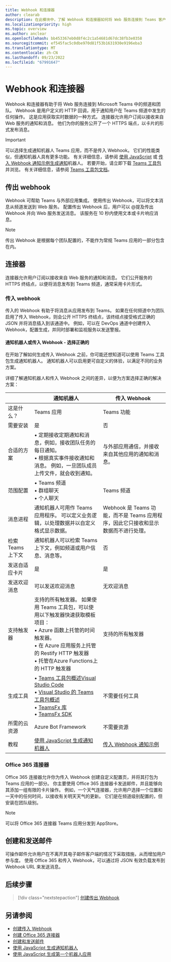 ```yaml
---
title: Webhook 和连接器
author: clearab
description: 在此模块中，了解 Webhook 和连接器如何将 Web 服务连接到 Teams 客户端。
ms.localizationpriority: high
ms.topic: overview
ms.author: anclear
ms.openlocfilehash: bb453367eb0d8f4c2c1a54681d67dc38fb3e0358
ms.sourcegitcommit: ef545fac5c0dbe970d81f53b1631930e9196eba3
ms.translationtype: MT
ms.contentlocale: zh-CN
ms.lasthandoff: 09/23/2022
ms.locfileid: "67991647"
---
```

# <a name="webhooks-and-connectors"></a>Webhook 和连接器

Webhook 和连接器有助于将 Web 服务连接到 Microsoft Teams 中的频道和团队。 Webhook 是用户定义的 HTTP 回调，用于通知用户在 Teams 频道中发生的任何操作。 这是应用获取实时数据的一种方式。 连接器允许用户订阅以接收来自 Web 服务的通知和消息。 他们为你的服务公开了一个 HTTPS 端点，以卡片的形式发布消息。

> [!IMPORTANT]
> 可以选择生成通知机器人 Teams 应用，而不是传入 Webhook。 它们的性能类似，但通知机器人具有更多功能。 有关详细信息，请参阅 [使用 JavaScript](../sbs-gs-notificationbot.yml) 或 [传入 Webhook 通知示例生成通知](https://github.com/OfficeDev/TeamsFx-Samples/tree/dev/incoming-webhook-notification)机器人。 若要开始，请立即下载 [Teams 工具包](https://marketplace.visualstudio.com/items?itemName=TeamsDevApp.ms-teams-vscode-extension) 并浏览。 有关详细信息，请参阅 [Teams 工具包文档](../toolkit/teams-toolkit-fundamentals.md)。

## <a name="outgoing-webhooks"></a>传出 webhook

Webhook 可帮助 Teams 与外部应用集成。 使用传出 Webhook，可以将文本消息从频道发送到 Web 服务。 配置传出 Webhook 后，用户可以 @提及传出 Webhook 并向 Web 服务发送消息。 该服务在 10 秒内使用文本或卡片响应消息。

> [!NOTE]
> 传出 Webhook 是根据每个团队配置的，不能作为常规 Teams 应用的一部分包含在内。

## <a name="connectors"></a>连接器

连接器允许用户订阅以接收来自 Web 服务的通知和消息。 它们公开服务的 HTTPS 终结点，以便将消息发布到 Teams 频道，通常采用卡片形式。

### <a name="incoming-webhooks"></a>传入 webhook

传入的 Webhook 有助于将消息从应用发布到 Teams。 如果在任何频道中为团队启用了传入 Webhook，则会公开 HTTPS 终结点，该终结点接受格式正确的 JSON 并将消息插入到该通道中。 例如，可以在 DevOps 通道中创建传入 Webhook，配置生成，并同时部署和监视服务以发送警报。

#### <a name="notification-bot-or-incoming-webhook---choose-the-right-one"></a>通知机器人或传入 Webhook - 选择正确的

在开始了解如何生成传入 Webhook 之前，你可能还想知道可以使用 Teams 工具包生成通知机器人。 通知机器人可以启用更可自定义的体验，以满足不同的业务方案。

详细了解通知机器人和传入 Webhook 之间的差异，以便为方案选择正确的解决方案：

| &nbsp; | 通知机器人 |  传入 Webhook |
| --- | --- | --- |
| 这是什么？ | Teams 应用 | Teams 功能 |
| 需要安装 | 是 | 否 |
| 合适的方案 | • 定期接收定期通知和消息，例如，接收团队任务的每日通知。 <br>  • 根据真实事件接收通知和消息。 例如，一旦团队成员上传文件，就会收到通知。 | 与外部应用通信，并接收来自其他应用的通知和消息。 |
| 范围配置 | • Teams 频道 <br> • 群组聊天 <br> • 个人聊天 | Teams 频道 |
| 消息进程 | 通知机器人可用作 Teams 应用程序。 可以定义业务逻辑，以处理数据并以自定义格式显示数据。 | Webhook 是 Teams 功能，而不是 Teams 应用程序，因此它只接收和显示数据而不进行处理。 |
| 检索 Teams 上下文 | 通知机器人可以检索 Teams 上下文，例如频道或用户信息、消息等。 | 否 |
| 发送自适应卡片 | 是 | 是 |
| 发送欢迎消息 | 可以发送欢迎消息 | 无欢迎消息 |
| 支持触发器 | 支持的所有触发器。 如果使用 Teams 工具包，可以使用以下触发器快速获取模板项目： <br> • Azure 函数上托管的时间触发器。 <br> • 在 Azure 应用服务上托管的 Restify HTTP 触发器 <br> • 托管在Azure Functions上的 HTTP 触发器 | 支持的所有触发器 |
| 生成工具 | • [Teams 工具包概述Visual Studio Code](../toolkit/teams-toolkit-fundamentals.md) <br> • [Visual Studio 的 Teams 工具包概述](../toolkit/teams-toolkit-fundamentals.md) <br> • [TeamsFx 库](../toolkit/TeamsFx-CLI.md) <br> • [TeamsFx SDK](../toolkit/TeamsFx-SDK.md) | 不需要任何工具 |
| 所需的云资源 | Azure Bot Framework | 不需要资源 |
| 教程 | [使用 JavaScript 生成通知机器人](../sbs-gs-notificationbot.yml) | [传入 Webhook 通知示例](https://github.com/OfficeDev/TeamsFx-Samples/tree/dev/incoming-webhook-notification) |

### <a name="office-365-connectors"></a>Office 365 连接器

Office 365 连接器允许你为传入 Webhook 创建自定义配置页，并将其打包为 Teams 应用的一部分。 你主要使用 Office 365 连接器卡发送邮件，并且能够向其添加一组有限的卡片操作。 例如，一个天气连接器，允许用户选择一个位置和一天中的任何时间，以接收有关明天天气的更新。 它们是在频道级别配置的，但安装在团队级别。

> [!NOTE]
> 可以将 Office 365 连接器 Teams 应用分发到 AppStore。

## <a name="create-and-send-messages"></a>创建和发送邮件

可操作邮件允许用户在不离开其电子邮件客户端的情况下采取措施，从而增加用户参与度。 使用 Office 365 和传入 Webhook，可以通过将 JSON 有效负载发布到 Webhook URL 来发送消息。

## <a name="next-step"></a>后续步骤

> [!div class="nextstepaction"]
> [创建传出 Webhook](~/webhooks-and-connectors/how-to/add-outgoing-webhook.md)

## <a name="see-also"></a>另请参阅

* [创建传入 Webhook](~/webhooks-and-connectors/how-to/add-incoming-webhook.md)
* [创建 Office 365 连接器](~/webhooks-and-connectors/how-to/connectors-creating.md)
* [创建和发送邮件](~/webhooks-and-connectors/how-to/connectors-using.md)
* [使用 JavaScript 生成通知机器人](../sbs-gs-notificationbot.yml)
* [使用 JavaScript 生成第一个机器人应用](../sbs-gs-bot.yml)
